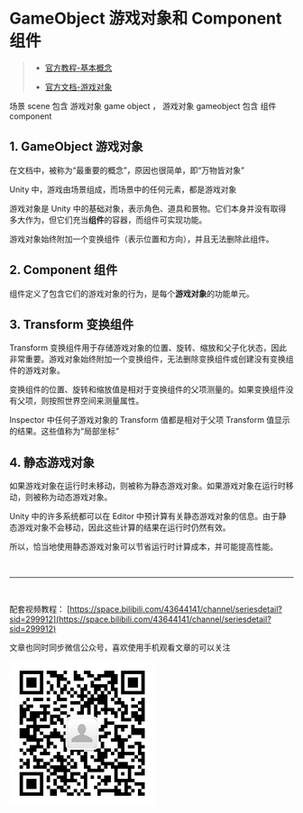 # GameObject 游戏对象和 Component 组件

> - [官方教程-基本概念](https://learn.unity.com/tutorial/essential-unity-concepts?language=en&courseId=5d532306edbc2a1334dd9aa8)
>
> * [官方文档-游戏对象](https://docs.unity.cn/cn/2021.1/Manual/GameObjects.html)

场景 scene 包含 游戏对象 game object ， 游戏对象 gameobject 包含 组件 component

## 1. GameObject 游戏对象

在文档中，被称为“最重要的概念”，原因也很简单，即“万物皆对象”

Unity 中，游戏由场景组成，而场景中的任何元素，都是游戏对象

游戏对象是 Unity 中的基础对象，表示角色、道具和景物。它们本身并没有取得多大作为，但它们充当**组件**的容器，而组件可实现功能。

游戏对象始终附加一个变换组件（表示位置和方向），并且无法删除此组件。

## 2. Component 组件

组件定义了包含它们的游戏对象的行为，是每个**游戏对象**的功能单元。

## 3. Transform 变换组件

Transform 变换组件用于存储游戏对象的位置、旋转、缩放和父子化状态，因此非常重要。游戏对象始终附加一个变换组件，无法删除变换组件或创建没有变换组件的游戏对象。

变换组件的位置、旋转和缩放值是相对于变换组件的父项测量的。如果变换组件没有父项，则按照世界空间来测量属性。

Inspector 中任何子游戏对象的 Transform 值都是相对于父项 Transform 值显示的结果。这些值称为“局部坐标”

## 4. 静态游戏对象

如果游戏对象在运行时未移动，则被称为静态游戏对象。如果游戏对象在运行时移动，则被称为动态游戏对象。

Unity 中的许多系统都可以在 Editor 中预计算有关静态游戏对象的信息。由于静态游戏对象不会移动，因此这些计算的结果在运行时仍然有效。

所以，恰当地使用静态游戏对象可以节省运行时计算成本，并可能提高性能。

<br>
<hr>
<br>

配套视频教程：
[https://space.bilibili.com/43644141/channel/seriesdetail?sid=299912](https://space.bilibili.com/43644141/channel/seriesdetail?sid=299912)

文章也同时同步微信公众号，喜欢使用手机观看文章的可以关注

![](../../../imgs/微信公众号二维码.jpg)
